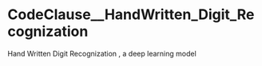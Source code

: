 # CodeClause__HandWritten_Digit_Recognization
Hand Written Digit Recognization , a deep learning model 

